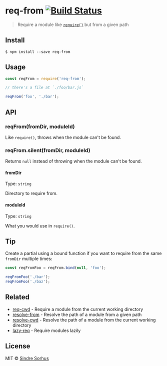# req-from [![Build Status](https://travis-ci.org/sindresorhus/req-from.svg?branch=master)](https://travis-ci.org/sindresorhus/req-from)

> Require a module like [`require()`](https://nodejs.org/api/globals.html#globals_require) but from a given path


## Install

```
$ npm install --save req-from
```


## Usage

```js
const reqFrom = require('req-from');

// there's a file at `./foo/bar.js`

reqFrom('foo', './bar');
```


## API

### reqFrom(fromDir, moduleId)

Like `require()`, throws when the module can't be found.

### reqFrom.silent(fromDir, moduleId)

Returns `null` instead of throwing when the module can't be found.

#### fromDir

Type: `string`

Directory to require from.

#### moduleId

Type: `string`

What you would use in `require()`.


## Tip

Create a partial using a bound function if you want to require from the same `fromDir` multiple times:

```js
const reqFromFoo = reqFrom.bind(null, 'foo');

reqFromFoo('./bar');
reqFromFoo('./baz');
```


## Related

- [req-cwd](https://github.com/sindresorhus/req-cwd) - Require a module from the current working directory
- [resolve-from](https://github.com/sindresorhus/resolve-from) - Resolve the path of a module from a given path
- [resolve-cwd](https://github.com/sindresorhus/resolve-cwd) - Resolve the path of a module from the current working directory
- [lazy-req](https://github.com/sindresorhus/lazy-req) - Require modules lazily


## License

MIT © [Sindre Sorhus](http://sindresorhus.com)
